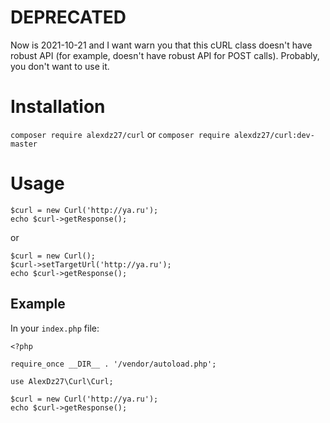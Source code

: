 # DEPRECATED
Now is 2021-10-21 and I want warn you that this cURL class doesn't have robust API (for example, doesn't have robust API for POST calls).
Probably, you don't want to use it.

# Installation
`composer require alexdz27/curl`
or
`composer require alexdz27/curl:dev-master`


# Usage

```
$curl = new Curl('http://ya.ru');
echo $curl->getResponse();
```

or

```
$curl = new Curl();
$curl->setTargetUrl('http://ya.ru');
echo $curl->getResponse();
```

## Example

In your `index.php` file:
```
<?php

require_once __DIR__ . '/vendor/autoload.php';

use AlexDz27\Curl\Curl;

$curl = new Curl('http://ya.ru');
echo $curl->getResponse();
```
